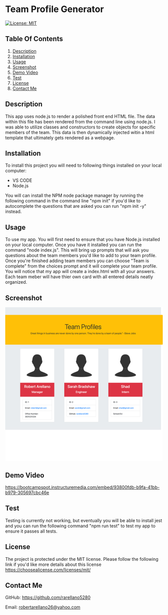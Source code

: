 # Team Profile Generator
  
  [![License: MIT](https://img.shields.io/badge/License-MIT-yellow.svg)](https://choosealicense.com/licenses/mit/)

## Table Of Contents
1. [Description](#description)
2. [Installation](#installation)
3. [Usage](#usage)
4. [Screenshot](#Screenshot)
5. [Demo Video](#demo-video)
6. [Test](#test)
7. [License](#license)
8. [Contact Me](#contact-me)
    
  ## Description
   This app uses node.js to render a polished front end HTML file. The data within this file has been rendered from the command line using node.js. I was able to utilize classes and constructors to create objects for specific members of the team. This data is then dynamically injected witin a html template that ultimately gets rendered as a webpage. 

  ## Installation
To install this project you will need to following things installed on your local computer:
* VS CODE
* Node.js

You will can install the NPM node package manager by running the following command in the command line "npm init" if you'd like to autocomplete the questions that are asked you can run "npm init -y" instead. 

  ## Usage
  To use my app. You will first need to ensure that you have Node.js installed on your local computer. Once you have it installed you can run the command "node index.js". This will bring up prompts that will ask you questions about the team members you'd like to add to your team profile. Once you're finished adding team members you can choose "Team is complete" from the choices prompt and it will complete your team profile. You will notice that my app will create a index.html with all your answers. Each team meber will have thier own card with all entered details neatly organized. 

  ## Screenshot
  ![header with nav bar](images/Screenshot.png)

  ## Demo Video
  https://bootcampspot.instructuremedia.com/embed/93800fdb-b9fa-41bb-b979-305697cbc46e

  ## Test
  Testing is currently not working, but eventually you will be able to install jest and you can run the following command "npm run test" to test my app to ensure it passes all tests.

  ## License
  The project is protected under the MIT license. Please follow the following link if you'd like more details about this license https://choosealicense.com/licenses/mit/

  ## Contact Me
  GitHub: https://github.com/rarellano5280

  Email: robertarellano26@yahoo.com

